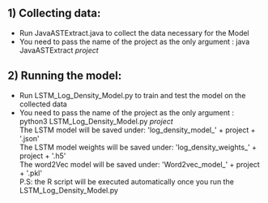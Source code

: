 ## 1) Collecting data:

* Run JavaASTExtract.java to collect the data necessary for the Model <br> 
* You need to pass the name of the project as the only argument : java JavaASTExtract _project_

## 2) Running the model:
* Run LSTM_Log_Density_Model.py to train and test the model on the collected data <br> 
* You need to pass the name of the project as the only argument : python3 LSTM_Log_Density_Model.py _project_  <br> 
The LSTM model will be saved under: 'log_density_model_' + project + '.json' <br>
The LSTM model weights will be saved under: 'log_density_weights_' + project + '.h5' <br>
The word2Vec model will be saved under: 'Word2vec_model_' + project + '.pkl' <br>
P.S: the R script will be executed automatically once you run the LSTM_Log_Density_Model.py